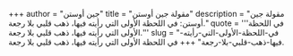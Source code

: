 +++
author = "جين أوستن"
title = "مقولة جين أوستن"
description = "مقولة جين أوستن: في اللحظة الأولى التي رأيته فيها، ذهب قلبي بلا رجعة."
quote = '''في اللحظة الأولى التي رأيته فيها، ذهب قلبي بلا رجعة.''' 
slug = "في-اللحظة-الأولى-التي-رأيته-فيها-ذهب-قلبي-بلا-رجعة"
+++
في اللحظة الأولى التي رأيته فيها، ذهب قلبي بلا رجعة.
